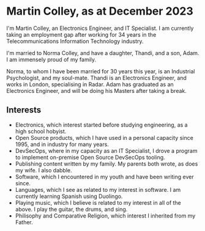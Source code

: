 #  Martin Colley, as at December 2023

I'm Martin Colley, an Electronics Engineer, and IT Specialist. I am currently taking an employment gap after working for 34 years in the Telecommunications Information Technology industry.

I'm married to Norma Colley, and have a daughter, Thandi, and a son, Adam. I am immensely proud of my family.

Norma, to whom I have been married for 30 years this year, is an Industrial Psychologist, and my soul-mate.
Thandi is an Electronics Engineer, and works in London, specialising in Radar.
Adam has graduated as an Electronics Engineer, and will be doing his Masters after taking a break.

## Interests

- Electronics, which interest started before studying engineering, as a high school hobyist.
- Open Source products, which I have used in a personal capacity since 1995, and in industry for many years.
- DevSecOps, where in my capacity as an IT Specialist, I drove a program to implement on-premise Open Source DevSecOps tooling. 
- Publishing content written by my family. My parents both wrote, as does my wife. I also dabble.
- Software, which I encountered in my youth and have been writing ever since.
- Languages, which I see as related to my interest in software. I am currently learning Spanish using Duolingo.
- Playing music, which I believe is related to my interest in all of the above. I play the guitar, the drums, and sing.
- Philisophy and Comparative Religion, which interest I inherited from my Father.
